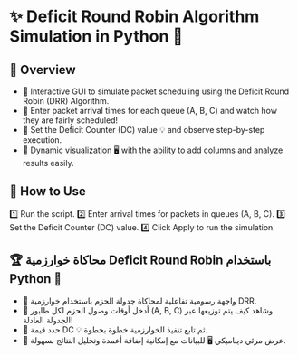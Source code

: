 # ✨ Deficit Round Robin Algorithm Simulation in Python 🐍

## 📌 Overview
- 🔹 Interactive GUI to simulate packet scheduling using the Deficit Round Robin (DRR) Algorithm.
- 🔹 Enter packet arrival times for each queue (A, B, C) and watch how they are fairly scheduled!
- 🔹 Set the Deficit Counter (DC) value 💡 and observe step-by-step execution.
- 🔹 Dynamic visualization 🖥️ with the ability to add columns and analyze results easily.

## 🚀 How to Use
1️⃣ Run the script.
2️⃣ Enter arrival times for packets in queues (A, B, C).
3️⃣ Set the Deficit Counter (DC) value.
4️⃣ Click Apply to run the simulation.

## 🏆 محاكاة خوارزمية Deficit Round Robin باستخدام Python 🐍
- 🔹 واجهة رسومية تفاعلية لمحاكاة جدولة الحزم باستخدام خوارزمية DRR.
- 🔹 أدخل أوقات وصول الحزم لكل طابور (A, B, C) وشاهد كيف يتم توزيعها عبر الجدولة العادلة!
- 🔹 حدد قيمة DC 💡 ثم تابع تنفيذ الخوارزمية خطوة بخطوة.
- 🔹 عرض مرئي ديناميكي 🖥️ للبيانات مع إمكانية إضافة أعمدة وتحليل النتائج بسهولة.
